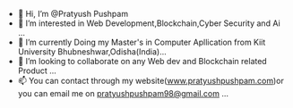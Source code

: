 - 👋 Hi, I’m @Pratyush Pushpam
- 👀 I’m interested in Web Development,Blockchain,Cyber Security and Ai  ...
- 🌱 I’m currently Doing my Master's in Computer Apllication from Kiit University Bhubneshwar,Odisha(India)...
- 💞️ I’m looking to collaborate on any Web dev and Blockchain related Product ...
- 📫 You can contact through my website(www.pratyushpushpam.com)or you can email me on pratyushpushpam98@gmail.com ...

<!---
PratyushPushpam/PratyushPushpam is a ✨ special ✨ repository because its `README.md` (this file) appears on your GitHub profile.
You can click the Preview link to take a look at your changes.
--->
